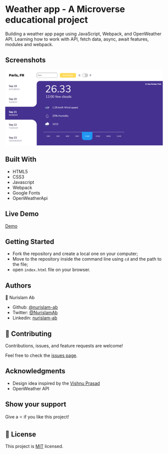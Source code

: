 # Weather app - A Microverse educational project

Building a weather app page using JavaScript, Webpack, and OpenWeather API. Learning how to work with API, fetch data, async, await features, modules and webpack.

## Screenshots

![weather_app](dist/weather_app.jpg)


## Built With

-   HTML5
-   CSS3
-   Javascript
-   Webpack
-   Google Fonts
-   OpenWeatherApi

## Live Demo

[Demo](https://raw.githack.com/nurislam-ab/weather_app_js/feature-weather-app/dist/index.html)

## Getting Started

- Fork the repository and create a local one on your computer;
- Move to the repository inside the command line using `cd` and the path to the file;
- open `index.html` file on your browser.

## Authors

👤 Nurislam Ab
- Github: [@nurislam-ab](https://github.com/nurislam-ab)
- Twitter: [@NurislamAb](https://twitter.com/NurislamAb)
- Linkedin: [nurislam-ab](https://www.linkedin.com/in/nurislam-ab/)


## 🤝 Contributing

Contributions, issues, and feature requests are welcome!

Feel free to check the [issues page](issues/).

## Acknowledgments

* Design idea inspired by the [Vishnu Prasad](https://dribbble.com/shots/10879558-App-concept-to-know-Weather)
* OpenWeather API


## Show your support

Give a ⭐️ if you like this project!

## 📝 License

This project is [MIT](LICENSE) licensed.